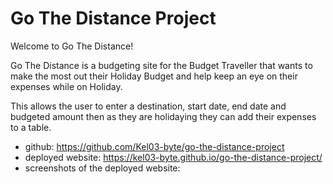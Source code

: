 # Go The Distance Project

Welcome to Go The Distance!

Go The Distance is a budgeting site for the Budget Traveller that wants to make the most out their Holiday Budget and help keep an eye on their expenses while on Holiday.

This allows the user to enter a destination, start date, end date and budgeted amount then as they are holidaying they can add their expenses to a table.

* github: https://github.com/Kel03-byte/go-the-distance-project
* deployed website: https://kel03-byte.github.io/go-the-distance-project/
* screenshots of the deployed website:
